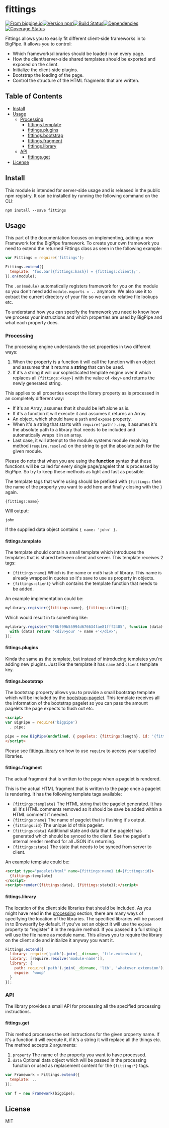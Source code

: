 # fittings

[![From bigpipe.io][from]](http://bigpipe.io)[![Version npm][version]](http://browsenpm.org/package/fittings)[![Build Status][build]](https://travis-ci.org/bigpipe/fittings)[![Dependencies][david]](https://david-dm.org/bigpipe/fittings)[![Coverage Status][cover]](https://coveralls.io/r/bigpipe/fittings?branch=master)

[from]: https://img.shields.io/badge/from-bigpipe.io-9d8dff.svg?style=flat-square
[version]: http://img.shields.io/npm/v/fittings.svg?style=flat-square
[build]: http://img.shields.io/travis/bigpipe/fittings/master.svg?style=flat-square
[david]: https://img.shields.io/david/bigpipe/fittings.svg?style=flat-square
[cover]: http://img.shields.io/coveralls/bigpipe/fittings/master.svg?style=flat-square

Fittings allows you to easily fit different client-side frameworks in to
BigPipe. It allows you to control:

- Which frameworks/libraries should be loaded in on every page.
- How the client/server-side shared templates should be exported and exposed on
  the client.
- Initialize the client-side plugins.
- Bootstrap the loading of the page.
- Control the structure of the HTML fragments that are written.

## Table of Contents

- [Install](#install)
- [Usage](#usage)
  - [Processing](#processing)
    - [fittings.template](#fittingstemplate)
    - [fittings.plugins](#fittingsplugins)
    - [fittings.bootstrap](#fittingsbootstrap)
    - [fittings.fragment](#fittingsfragment)
    - [fittings.library](#fittingslibrary)
  - [API](#API)
    - [fittings.get](#fittingsget)
- [License](#license)

## Install

This module is intended for server-side usage and is released in the public npm
registry. It can be installed by running the following command on the CLI:

```
npm install --save fittings
```

## Usage

This part of the documentation focuses on implementing, adding a new Framework
for the BigPipe framework. To create your own framework you need to extend the
returned Fittings class as seen in the following example:

```js
var Fittings = require('fittings');

Fittings.extend({
  template: 'foo.bar[{fittings:hash}] = {fittings:client};',
}).on(module);
```

The `.on(module)` automatically registers framework for you on the module so you
don't need add `module.exports = ..` anymore. We also use it to extract the
current directory of your file so we can do relative file lookups etc.

To understand how you can specify the framework you need to know how we process
your instructions and which properties are used by BigPipe and what each
property does.

### Processing

The processing engine understands the set properties in two different ways: 

1. When the property is a function it will call the function with an object and
   assumes that it returns a **string** that can be used.
2. If it's a string it will our sophisticated template engine over it which
   replaces all `{fittings:<key>}` with the value of `<key>` and returns the
   newly generated string.

This applies to all properties except the library property as is processed in an
completely different way:

- If it's an Array, assumes that it should be left alone as is.
- If it's a function it will execute it and assumes it returns an Array.
- An object, which should have a `path` and `expose` property.
- When it's a string that starts with `require('path').sep`, it assumes it's the
  absolute path to a library that needs to be included and automatically wraps
  it in an array.
- Last case, it will attempt to the module systems module resolving method
  (`require.resolve`) on the string to get the absolute path for the given
  module.

Please do note that when you are using the **function** syntax that these
functions will be called for every single page/pagelet that is processed by
BigPipe. So try to keep these methods as light and fast as possible.

The template tags that we're using should be prefixed with `{fittings:` then the
name of the property you want to add here and finally closing with the `}`
again.

```
{fittings:name}
```

Will output:

```
john
```

If the supplied data object contains `{ name: 'john' }`.

#### fittings.template

The template should contain a small template which introduces the templates that
is shared between client and server. This template receives 2 tags:

- `{fittings:name}` Which is the name or md5 hash of library. This name is
  already wrapped in quotes so it's save to use as property in objects.
- `{fittings:client}` which contains the template function that needs to be
  added.

An example implementation could be:

```js
mylibrary.register({fittings:name}, {fittings:client});
```

Which would result in to something like:

```js
mylibrary.register("0f8bf99b55994d676634fae81fff2405", function (data) {
  with (data) return '<div>your '+ name +'</div>';
});
```

#### fittings.plugins

Kinda the same as the template, but instead of introducing templates you're
adding new plugins. Just like the template it has `name` and `client` template
key.

#### fittings.bootstrap

The bootstrap property allows you to provide a small bootstrap template which
will be included by the [bootstrap-pagelet][bootstrap]. This template receives
all the information of the bootstrap pagelet so you can pass the amount pagelets
the page expects to flush out etc.

```html
<script>
var BigPipe = require('bigpipe')
  , pipe;

pipe = new BigPipe(undefined, { pagelets: {fittings:length}, id: '{fittings:id}' });
</script>
```

Please see [fittings.library](#fittingslibrary) on how to use `require` to
access your supplied libraries.

#### fittings.fragment

The actual fragment that is written to the page when a pagelet is rendered.

This is the actual HTML fragment that is written to the page once a pagelet is
rendering. It has the following template tags available:

- `{fittings:template}` The HTML string that the pagelet generated. It has all
  it's HTML comments removed so it should be save be added within a HTML comment
  if needed.
- `{fittings:name}` The name of pagelet that is flushing it's output.
- `{fittings:id}` The unique id of this pagelet.
- `{fittings:data}` Additional state and data that the pagelet has generated
  which should be synced to the client. See the pagelet's internal render method
  for all JSON it's returning.
- `{fittings:state}` The state that needs to be synced from server to client.

An example template could be:

```html
<script type="pagelet/html" name={fittings:name} id={fittings:id}>
  {fittings:template}
</script>
<script>render({fittings:data}, {fittings:state});</script>
```

#### fittings.library

The location of the client side libraries that should be included. As you might
have read in the [processing](#processing) section, there are many ways of
specifying the location of the libraries. The specified libraries will be passed
in to Browserify by default. If you've set an object it will use the `expose`
property to "register" it in the require method. If you passed it a full string
it will use the file name as module name. This allows you to require the library
on the client side and initialize it anyway you want it.

```js
Fittings.extend({
  library: require('path').join(__dirname, 'file.extension'),
  library: [require.resolve('module-name')],
  library: {
    path: require('path').join(__dirname, 'lib', 'whatever.extension'),
    expose: 'woop'
  }
});
```

### API

The library provides a small API for processing all the specified processing
instructions.

#### fittings.get

This method processes the set instructions for the given property name. If it's
a function it will execute it, if it's a string it will replace all the things
etc. The method accepts 2 arguments:

1. `property` The name of the property you want to have processed.
2. `data` Optional data object which will be passed in the processing function
   or used as replacement content for the `{fitting:*}` tags.

```js
var Framework = Fittings.extend({
  template: ..
});

var f = new Framework(bigpipe);
```

## License

MIT

[bigpipe.js]: https://github.com/bigpipe/bigpipe.js
[bootstrap]: https://github.com/bigpipe/bootstrap-pagelet
